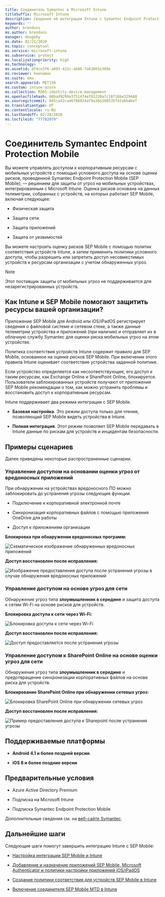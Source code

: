 ```yaml
---
title: Соединитель Symantec в Microsoft Intune
titleSuffix: Microsoft Intune
description: Сведения об интеграции Intune с Symantec Endpoint Protection Mobile для управления доступом к корпоративным ресурсам с мобильных устройств.
keywords: ''
author: brenduns
ms.author: brenduns
manager: dougeby
ms.date: 02/21/2020
ms.topic: conceptual
ms.service: microsoft-intune
ms.subservice: protect
ms.localizationpriority: high
ms.technology: ''
ms.assetid: df4ce3f6-a093-432c-ab86-7a83865e389e
ms.reviewer: heenamac
ms.suite: ems
search.appverid: MET150
ms.custom: intune-azure
ms.collection: M365-identity-device-management
ms.openlocfilehash: 60bad9299a3751474ef01220a7c18f16be329448
ms.sourcegitcommit: 045ca42cad6f86024af9a38a380535f42a6b4bef
ms.translationtype: HT
ms.contentlocale: ru-RU
ms.lasthandoff: 02/28/2020
ms.locfileid: "77782079"
---
```

# <a name="symantec-endpoint-protection-mobile-connector"></a>Соединитель Symantec Endpoint Protection Mobile

Вы можете управлять доступом к корпоративным ресурсам с мобильных устройств с помощью условного доступа на основе оценки рисков, проведенной Symantec Endpoint Protection Mobile (SEP Mobile), — решением для защиты от угроз на мобильных устройствах, интегрированным с Microsoft Intune. Оценка рисков основана на данных телеметрии, собранных с устройств, на которых работает SEP Mobile, включая следующее:

- Физическая защита

- Защита сети

- Защита приложений

- Защита от уязвимостей

Вы можете настроить оценку рисков SEP Mobile с помощью политик соответствия устройств Intune, а затем применить политики условного доступа, чтобы разрешить или запретить доступ несовместимых устройств к ресурсам организации с учетом обнаруженных угроз.

> [!NOTE]
> Этот поставщик защиты от мобильных угроз не поддерживается для незарегистрированных устройств.

## <a name="how-do-intune-and-sep-mobile-help-protect-your-company-resources"></a>Как Intune и SEP Mobile помогают защитить ресурсы вашей организации?

Приложение SEP Mobile для Android или iOS/iPadOS регистрирует сведения о файловой системе и сетевом стеке, а также данные телеметрии устройства и приложений (при наличии) и отправляет их в облачную службу Symantec для оценки риска мобильных угроз на этом устройстве.

Политика соответствия устройств Intune содержит правило для SEP Mobile, основанное на оценке рисков SEP Mobile. При включении этого правила Intune оценивает соответствие устройства заданной политике.

Если устройство определяется как несоответствующее, его доступ к таким ресурсам, как Exchange Online и SharePoint Online, блокируется. Пользователи заблокированных устройств получают от приложения SEP Mobile рекомендации о том, как можно устранить проблемы и восстановить доступ к корпоративным ресурсам.

Intune поддерживает два режима интеграции с SEP Mobile.

- **Базовая настройка**. Это режим доступа только для чтения, позволяющий SEP Mobile видеть устройства в Intune.

- **Полная интеграция**. Этот режим позволяет SEP Mobile передавать в Intune данные по рискам для устройств и инцидентам безопасности.

## <a name="sample-scenarios"></a>Примеры сценариев

Далее приведены некоторые распространенные сценарии.

### <a name="control-access-based-on-threats-from-malicious-apps"></a>Управление доступом на основании оценки угроз от вредоносных приложений

При обнаружении на устройствах вредоносного ПО можно заблокировать до устранения угрозы следующие функции.

- Подключение к корпоративной электронной почте

- Синхронизация корпоративных файлов с помощью приложения OneDrive для работы

- Доступ к приложениям организации

**Блокировка при обнаружении вредоносных программ:**

![Схематическое изображение обнаруженных вредоносных приложений](./media/skycure-mobile-threat-defense-connector/symantec-arch-1.png)

**Доступ восстановлен после исправления:**

![Изображение предоставления доступа после устранения угрозы в случае обнаружения вредоносных приложений](./media/skycure-mobile-threat-defense-connector/symantec-arch-2.png)

### <a name="control-access-based-on-threat-to-network"></a>Управление доступом на основе угроз для сети

Обнаружение угроз типа **злоумышленник в середине** и защита доступа к сетям Wi-Fi на основе рисков для устройств.

**Блокировка доступа к сети через Wi-Fi:**

![Блокировка доступа к сети через Wi-Fi](./media/skycure-mobile-threat-defense-connector/symantec-arch-3.png)

**Доступ восстановлен после исправления:**

![Доступ предоставляется после устранения угрозы](./media/skycure-mobile-threat-defense-connector/symantec-arch-4.png)

### <a name="control-access-to-sharepoint-online-based-on-threat-to-network"></a>Управление доступом к SharePoint Online на основе оценки угроз для сети

Обнаружение угроз типа **злоумышленник в середине** и предотвращение синхронизации корпоративных файлов на основе риска для устройств.

**Блокирование SharePoint Online при обнаружении сетевых угроз:**

![Блокировка SharePoint Online при обнаружении сетевых угроз](./media/skycure-mobile-threat-defense-connector/symantec-arch-5.png)

**Доступ восстановлен после исправления:**

![Пример предоставления доступа к Sharepoint после устранения угрозы](./media/skycure-mobile-threat-defense-connector/symantec-arch-6.png)

## <a name="supported-platforms"></a>Поддерживаемые платформы

- **Android 4.1 и более поздней версии**.

- **iOS 8 и более поздние версии**

## <a name="pre-requisites"></a>Предварительные условия

- Azure Active Directory Premium

- Подписка на Microsoft Intune

- Подписка Symantec Endpoint Protection Mobile

Дополнительные сведения см. на [веб-сайте Symantec](https://www.skycure.com/skycure-microsoft-integration/).

## <a name="next-steps"></a>Дальнейшие шаги

Следующие шаги помогут завершить интеграцию Intune с SEP Mobile:

- [Настройка интеграции SEP Mobile и Intune](skycure-mtd-connector-integration.md)

- [Добавление и назначение приложений SEP Mobile, Microsoft Authenticator и политики настройки приложений iOS/iPadOS](mtd-apps-ios-app-configuration-policy-add-assign.md)

- [Создание политики соответствия для устройств SEP Mobile в Intune](mtd-device-compliance-policy-create.md)

- [Включение соединителя SEP Mobile MTD в Intune](mtd-connector-enable.md)
